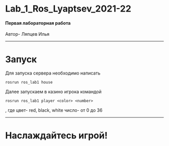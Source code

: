 # Lab_1_Ros_Lyaptsev_2021-22
#### Первая лабораторная работа
Автор- Ляпцев Илья

____

# Запуск
Для запуска сервера необходимо написать
```
rosrun ros_lab1 house
```
Далее запускаем в казино игрока командой
```
rosrun ros_lab1 player <color> <number>
```
, где цвет- red, black, white
число- от 0 до 36

____

# Наслаждайтесь игрой!
